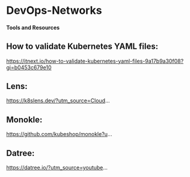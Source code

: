 # DevOps-Networks



#### Tools and Resources 

## How to validate Kubernetes YAML files: 
 https://itnext.io/how-to-validate-kubernetes-yaml-files-9a17b9a30f08?gi=b0453c679e10

## Lens: 
https://k8slens.dev/?utm_source=Cloud...

## Monokle:
 https://github.com/kubeshop/monokle?u... 

## Datree:
 https://datree.io/?utm_source=youtube...
